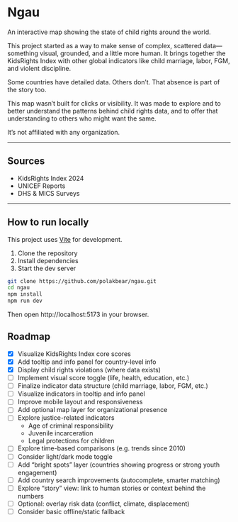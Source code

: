 # Ngau

An interactive map showing the state of child rights around the world.

This project started as a way to make sense of complex, scattered data—something visual, grounded, and a little more human. It brings together the KidsRights Index with other global indicators like child marriage, labor, FGM, and violent discipline.

Some countries have detailed data. Others don’t. That absence is part of the story too.

This map wasn’t built for clicks or visibility. It was made to explore and to better understand the patterns behind child rights data, and to offer that understanding to others who might want the same.

It’s not affiliated with any organization.

---

## Sources

- KidsRights Index 2024
- UNICEF Reports
- DHS & MICS Surveys

---

## How to run locally

This project uses [Vite](https://vitejs.dev/) for development.

1. Clone the repository
2. Install dependencies
3. Start the dev server

```bash
git clone https://github.com/polakbear/ngau.git
cd ngau
npm install
npm run dev
```

Then open http://localhost:5173 in your browser.

## Roadmap

- [x] Visualize KidsRights Index core scores
- [x] Add tooltip and info panel for country-level info
- [x] Display child rights violations (where data exists)
- [ ] Implement visual score toggle (life, health, education, etc.)
- [ ] Finalize indicator data structure (child marriage, labor, FGM, etc.)
- [ ] Visualize indicators in tooltip and info panel
- [ ] Improve mobile layout and responsiveness
- [ ] Add optional map layer for organizational presence
- [ ] Explore justice-related indicators
  - Age of criminal responsibility
  - Juvenile incarceration
  - Legal protections for children
- [ ] Explore time-based comparisons (e.g. trends since 2010)
- [ ] Consider light/dark mode toggle
- [ ] Add “bright spots” layer (countries showing progress or strong youth engagement)
- [ ] Add country search improvements (autocomplete, smarter matching)
- [ ] Explore “story” view: link to human stories or context behind the numbers
- [ ] Optional: overlay risk data (conflict, climate, displacement)
- [ ] Consider basic offline/static fallback
